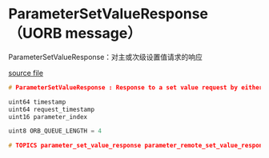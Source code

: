 # ParameterSetValueResponse（UORB message）

ParameterSetValueResponse：对主或次级设置值请求的响应

[source file](https://github.com/PX4/PX4-Autopilot/blob/main/msg/ParameterSetValueResponse.msg)

```c
# ParameterSetValueResponse : Response to a set value request by either primary or secondary

uint64 timestamp
uint64 request_timestamp
uint16 parameter_index

uint8 ORB_QUEUE_LENGTH = 4

# TOPICS parameter_set_value_response parameter_remote_set_value_response parameter_primary_set_value_response

```